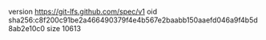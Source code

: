 version https://git-lfs.github.com/spec/v1
oid sha256:c8f200c91be2a466490379f4e4b567e2baabb150aaefd046a9f4b5d8ab2e10c0
size 10613
